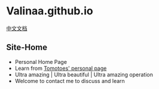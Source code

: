 # Valinaa.github.io
[中文文档](https://github.com/Valinaa/Valinaa.github.io/blob/main/README_zh_CN.md)
## Site-Home
- Personal Home Page
- Learn from [Tomotoes' personal page](https://github.com/Tomotoes/HomePage)
- Ultra amazing | Ultra beautiful | Ultra amazing operation
- Welcome to contact me to discuss and learn
